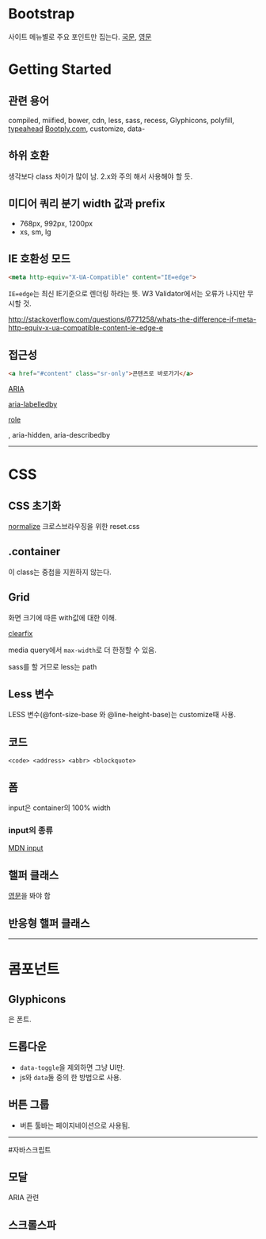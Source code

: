 # Bootstrap

사이트 메뉴별로 주요 포인트만 집는다.
[국문](http://bootstrapk.com/BS3/css), [영문](http://getbootstrap.com/getting-started/)

# Getting Started
## 관련 용어
compiled, miified, bower, cdn, less, sass, recess, Glyphicons, polyfill, [typeahead](http://twitter.github.io/typeahead.js/examples/)
[Bootply.com](http://www.bootply.com/), customize, data-

## 하위 호환
생각보다 class 차이가 많이 남. 2.x와 주의 해서 사용해야 할 듯.

## 미디어 쿼리 분기 width 값과 prefix
- 768px, 992px, 1200px
- xs, sm, lg

## IE 호환성 모드

```html
<meta http-equiv="X-UA-Compatible" content="IE=edge">
```

`IE=edge`는 최신 IE기준으로 렌더링 하라는 뜻. W3 Validator에서는 오류가 나지만 무시할 것.

http://stackoverflow.com/questions/6771258/whats-the-difference-if-meta-http-equiv-x-ua-compatible-content-ie-edge-e

## 접근성

```html
<a href="#content" class="sr-only">콘텐츠로 바로가기</a>
```

[ARIA](https://developer.mozilla.org/en-US/docs/Web/Accessibility/ARIA)

[aria-labelledby](https://developer.mozilla.org/en-US/docs/Web/Accessibility/ARIA/ARIA_Techniques/Using_the_aria-labelledby_attribute)

[role]((https://developer.mozilla.org/en-US/docs/Web/Accessibility/ARIA/ARIA_Techniques))

, aria-hidden, aria-describedby

 ----

# CSS
## CSS 초기화

[normalize](http://necolas.github.io/normalize.css/) 크로스브라우징을 위한 reset.css


## .container
이 class는 중첩을 지원하지 않는다.

## Grid
화면 크기에 따른 with값에 대한 이해.

[clearfix](http://ko.learnlayout.com/clearfix.html)

media query에서 `max-width`로 더 한정할 수 있음.

sass를 할 거므로 less는 path

## Less 변수

 LESS 변수(@font-size-base 와 @line-height-base)는 customize때 사용.

##  코드

```
<code> <address> <abbr> <blockquote>
```

## 폼

input은 container의 100% width

### input의 종류
[MDN input](https://developer.mozilla.org/en-US/docs/Web/HTML/Element/Input)


## 핼퍼 클래스

[영문](http://getbootstrap.com/css/#helper-classes)을 봐야 함

## 반응형 핼퍼 클래스

----

# 콤포넌트

## Glyphicons
은 폰트.

## 드롭다운

- `data-toggle`을 제외하면 그냥 UI만.
- js와 `data`둘 중의 한 방법으로 사용.

## 버튼 그룹
- 버튼 툴바는 페이지네이션으로 사용됨.


----

#자바스크립트
## 모달
ARIA 관련
## 스크롤스파
